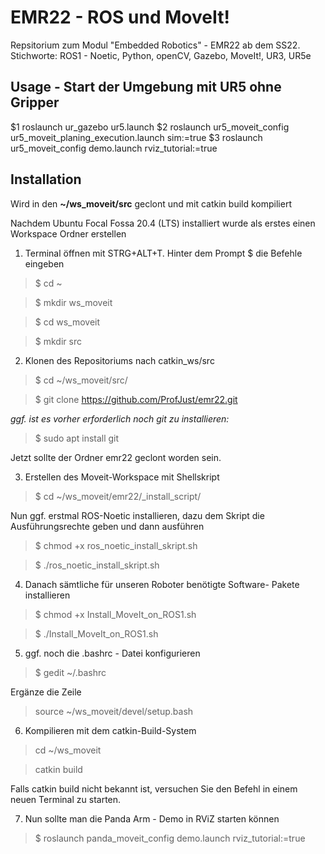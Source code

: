 # EMR22 - ROS und MoveIt!
Repsitorium zum Modul "Embedded Robotics" - EMR22 ab dem SS22.
Stichworte:  ROS1 - Noetic, Python, openCV, Gazebo, MoveIt!, UR3, UR5e

## Usage - Start der Umgebung mit UR5 ohne Gripper ##
$1 roslaunch ur_gazebo ur5.launch
$2 roslaunch ur5_moveit_config ur5_moveit_planing_execution.launch sim:=true 
$3 roslaunch ur5_moveit_config demo.launch rviz_tutorial:=true



## Installation ##

Wird in den **~/ws_moveit/src** geclont und mit catkin build kompiliert


Nachdem Ubuntu Focal Fossa 20.4 (LTS) installiert wurde 
als erstes einen Workspace Ordner erstellen

1. Terminal öffnen mit STRG+ALT+T. Hinter dem Prompt $ die Befehle eingeben

>$ cd ~

>$ mkdir ws_moveit

>$ cd ws_moveit

>$ mkdir src

2. Klonen des Repositoriums nach catkin_ws/src
>$ cd ~/ws_moveit/src/

>$ git clone https://github.com/ProfJust/emr22.git

_ggf. ist es vorher erforderlich noch git zu installieren:_
>$ sudo apt install git

Jetzt sollte der Ordner emr22 geclont worden sein.


3. Erstellen des Moveit-Workspace mit Shellskript
>$ cd ~/ws_moveit/emr22/_install_script/

Nun ggf. erstmal ROS-Noetic installieren, dazu dem Skript 
die Ausführungsrechte geben und dann ausführen
>$ chmod +x ros_noetic_install_skript.sh

>$ ./ros_noetic_install_skript.sh 

4. Danach sämtliche für unseren Roboter benötigte Software-
Pakete installieren

>$ chmod +x  Install_MoveIt_on_ROS1.sh

>$ ./Install_MoveIt_on_ROS1.sh

5. ggf. noch die .bashrc - Datei konfigurieren
>$ gedit ~/.bashrc

Ergänze die Zeile
> source ~/ws_moveit/devel/setup.bash

6. Kompilieren mit dem catkin-Build-System
> cd ~/ws_moveit

> catkin build

Falls catkin build nicht bekannt ist, 
versuchen Sie den Befehl in einem neuen Terminal zu starten.

7. Nun sollte man die Panda Arm - Demo in RViZ starten können

>$ roslaunch panda_moveit_config demo.launch rviz_tutorial:=true



